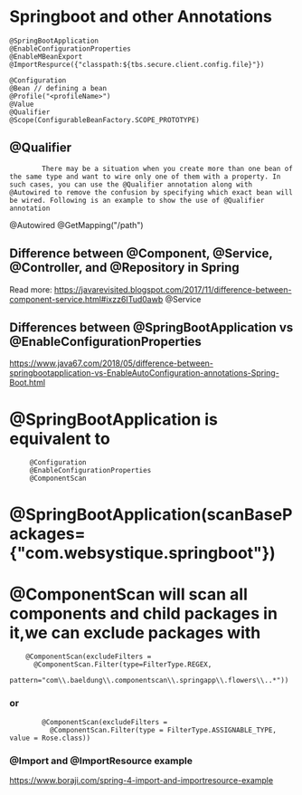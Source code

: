 # Springboot and other Annotations

    @SpringBootApplication
    @EnableConfigurationProperties
    @EnableMBeanExport
    @ImportRespurce({"classpath:${tbs.secure.client.config.file}"})

    @Configuration
    @Bean // defining a bean
    @Profile("<profileName>")
    @Value
    @Qualifier
    @Scope(ConfigurableBeanFactory.SCOPE_PROTOTYPE)
## @Qualifier
            There may be a situation when you create more than one bean of the same type and want to wire only one of them with a property. In such cases, you can use the @Qualifier annotation along with @Autowired to remove the confusion by specifying which exact bean will be wired. Following is an example to show the use of @Qualifier annotation

@Autowired
@GetMapping("/path")


## Difference between @Component, @Service, @Controller, and @Repository in Spring
Read more: https://javarevisited.blogspot.com/2017/11/difference-between-component-service.html#ixzz6ITud0awb
@Service

## Differences between @SpringBootApplication vs @EnableConfigurationProperties
https://www.java67.com/2018/05/difference-between-springbootapplication-vs-EnableAutoConfiguration-annotations-Spring-Boot.html

#        @SpringBootApplication is equivalent to 
         @Configuration
         @EnableConfigurationProperties
         @ComponentScan
 # @SpringBootApplication(scanBasePackages={"com.websystique.springboot"})
         
 # @ComponentScan will scan all components and child packages in it,we can exclude packages with
         
        @ComponentScan(excludeFilters = 
          @ComponentScan.Filter(type=FilterType.REGEX,
            pattern="com\\.baeldung\\.componentscan\\.springapp\\.flowers\\..*"))
###             or
            @ComponentScan(excludeFilters = 
              @ComponentScan.Filter(type = FilterType.ASSIGNABLE_TYPE, value = Rose.class))
              
### @Import and @ImportResource example
https://www.boraji.com/spring-4-import-and-importresource-example

